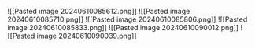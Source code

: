 ![[Pasted image 20240610085612.png]]
![[Pasted image 20240610085710.png]]
![[Pasted image 20240610085806.png]]
![[Pasted image 20240610085833.png]]
![[Pasted image 20240610090012.png]]
![[Pasted image 20240610090039.png]]
